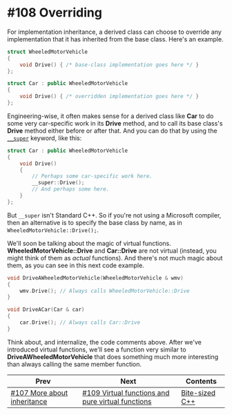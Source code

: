 # #108 Overriding

For implementation inheritance, a derived class can choose to override any implementation that it has inherited from the base class. Here's an example.

```cpp
struct WheeledMotorVehicle
{
    void Drive() { /* base-class implementation goes here */ }
};

struct Car : public WheeledMotorVehicle
{
    void Drive() { /* overridden implementation goes here */ }
};
```

Engineering-wise, it often makes sense for a derived class like **Car** to do some very car-specific work in its **Drive** method, and to call its base class's **Drive** method either before or after that. And you can do that by using the [`__super`](https://docs.microsoft.com/cpp/cpp/super) keyword, like this:

```cpp
struct Car : public WheeledMotorVehicle
{
    void Drive()
    {
        // Perhaps some car-specific work here.
        __super::Drive();
        // And perhaps some here.
    }
};
```

But `__super` isn't Standard C++. So if you're not using a Microsoft compiler, then an alternative is to specify the base class by name, as in `WheeledMotorVehicle::Drive();`.

We'll soon be talking about the magic of virtual functions. **WheeledMotorVehicle::Drive** and **Car::Drive** are not virtual (instead, you might think of them as *actual* functions). And there's not much magic about them, as you can see in this next code example.

```cpp
void DriveAWheeledMotorVehicle(WheeledMotorVehicle & wmv)
{
    wmv.Drive(); // Always calls WheeledMotorVehicle::Drive
}

void DriveACar(Car & car)
{
    car.Drive(); // Always calls Car::Drive
}
```

Think about, and internalize, the code comments above. After we've introduced virtual functions, we'll see a function very similar to **DriveAWheeledMotorVehicle** that does something much more interesting than always calling the same member function.

|Prev|Next|Contents|
|-|-|-|
|[#107 More about inheritance](107.md)|[#109 Virtual functions and pure virtual functions](109.md)|[Bite-sized C++](../README.md)|
